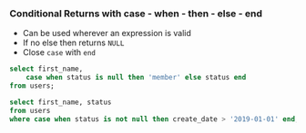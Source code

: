 ### Conditional Returns with case - when - then - else - end

- Can be used wherever an expression is valid
- If no else then returns `NULL`
- Close `case` with `end`

```sql
select first_name,
    case when status is null then 'member' else status end
from users;
```

```sql
select first_name, status
from users
where case when status is not null then create_date > '2019-01-01' end;
```
